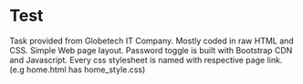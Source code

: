 # Test
Task provided from Globetech IT Company.
Mostly coded in raw HTML and CSS.
Simple Web page layout.
Password toggle is built with Bootstrap CDN and Javascript.
Every css stylesheet is named with respective page link. (e.g home.html has home_style.css) 
